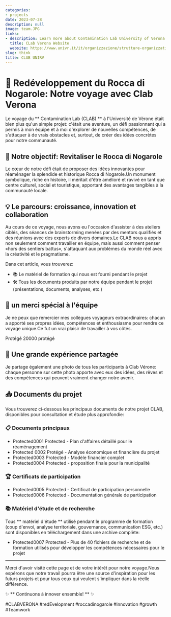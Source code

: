 ```yaml
---
categories:
- projects
date: 2023-07-28
description: null
image: team.JPG
links:
- description: Learn more about Contamination Lab University of Verona
  title: CLab Verona Website
  website: https://www.univr.it/it/organizzazione/strutture-organizzative/uffici-amministrativi/area-ricerca-trasferimento-tecnologico-e-terza-missione/ufficio-ricerca-e-terza-missione/contamination-lab
slug: think
title: CLAB UNIRV
---
```


<!-- hash: ff4bcbcfcc60 -->
# 🚀 Redéveloppement du Rocca di Nogarole: Notre voyage avec Clab Verona

Le voyage du ** Contamination Lab (CLAB) ** à l'Université de Vérone était bien plus qu'un simple projet: c'était une aventure, un défi passionnant qui a permis à mon équipe et à moi d'explorer de nouvelles compétences, de s'attaquer à de vrais obstacles et, surtout, de créer des idées concrètes pour notre communauté.

## 🌿 Notre objectif: Revitaliser le Rocca di Nogarole

Le cœur de notre défi était de proposer des idées innovantes pour réaménager la splendide et historique Rocca di Nogarole.Un monument symbolique, riche en histoire, il méritait d'être amélioré et ravivé en tant que centre culturel, social et touristique, apportant des avantages tangibles à la communauté locale.

## 💡 Le parcours: croissance, innovation et collaboration

Au cours de ce voyage, nous avons eu l'occasion d'assister à des ateliers ciblés, des séances de brainstorming menées par des mentors qualifiés et des réunions avec des experts de divers domaines.Le CLAB nous a appris non seulement comment travailler en équipe, mais aussi comment penser «hors des sentiers battus», s'attaquant aux problèmes du monde réel avec la créativité et le pragmatisme.

Dans cet article, vous trouverez:

- 📚 Le matériel de formation qui nous est fourni pendant le projet
- 🛠️ Tous les documents produits par notre équipe pendant le projet (présentations, documents, analyses, etc.)

## 🎉 un merci spécial à l'équipe

Je ne peux que remercier mes collègues voyageurs extraordinaires: chacun a apporté ses propres idées, compétences et enthousiasme pour rendre ce voyage unique.Ce fut un vrai plaisir de travailler à vos côtés.

Protégé 20000 protégé

## 🌟 Une grande expérience partagée

Je partage également une photo de tous les participants à Clab Vérone: chaque personne sur cette photo apporte avec eux des idées, des rêves et des compétences qui peuvent vraiment changer notre avenir.

## 📥 Documents du projet

Vous trouverez ci-dessous les principaux documents de notre projet CLAB, disponibles pour consultation et étude plus approfondie:

### 📋 Documents principaux

- Protected0001 Protected - Plan d'affaires détaillé pour le réaménagement
- Protected 0002 Protégé - Analyse économique et financière du projet
- Protected0003 Protected - Modèle financier complet
- Protected0004 Protected - proposition finale pour la municipalité

### 🏆 Certificats de participation

- Protected0005 Protected - Certificat de participation personnelle
- Protected0006 Protected - Documentation générale de participation

### 📚 Matériel d'étude et de recherche

Tous ** matériel d'étude ** utilisé pendant le programme de formation (coup d'envoi, analyse territoriale, gouvernance, communication ESG, etc.) sont disponibles en téléchargement dans une archive complète:

- Protected0007 Protected - Plus de 40 fichiers de recherche et de formation utilisés pour développer les compétences nécessaires pour le projet

---

Merci d'avoir visité cette page et de votre intérêt pour notre voyage.Nous espérons que notre travail pourra être une source d'inspiration pour les futurs projets et pour tous ceux qui veulent s'impliquer dans la réelle différence.

✨ ** Continuons à innover ensemble! ** ✨

#CLABVERONA #redEvelopment #roccadinogarole #innovation #growth #Teamwork